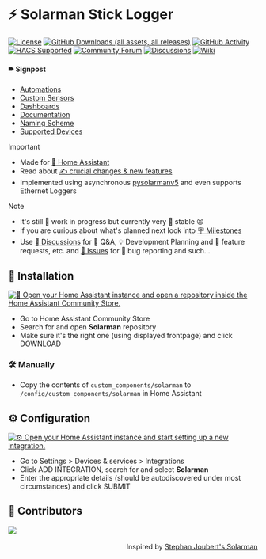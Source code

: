 # ⚡ Solarman Stick Logger

[![License](https://img.shields.io/github/license/davidrapan/ha-solarman)](https://github.com/davidrapan/ha-solarman/blob/main/license)
[![GitHub Downloads (all assets, all releases)](https://img.shields.io/github/downloads/davidrapan/ha-solarman/total)](https://github.com/davidrapan/ha-solarman/releases)
[![GitHub Activity](https://img.shields.io/github/commit-activity/y/davidrapan/ha-solarman?label=commits)](https://github.com/davidrapan/ha-solarman/commits/main)
[![HACS Supported](https://img.shields.io/badge/HACS-Supported-03a9f4)](https://github.com/custom-components/hacs)
[![Community Forum](https://img.shields.io/badge/community-forum-03a9f4)](https://community.home-assistant.io/t/solarman-stick-logger-by-david-rapan)
[![Discussions](https://img.shields.io/badge/discussions-orange)](https://github.com/davidrapan/ha-solarman/discussions)
[![Wiki](https://img.shields.io/badge/wiki-8A2BE2)](https://github.com/davidrapan/ha-solarman/wiki)

#### 🠶 Signpost
- [Automations](https://github.com/davidrapan/ha-solarman/wiki/Automations)
- [Custom Sensors](https://github.com/davidrapan/ha-solarman/wiki/Custom-Sensors)
- [Dashboards](https://github.com/davidrapan/ha-solarman/wiki/Dashboards)
- [Documentation](https://github.com/davidrapan/ha-solarman/wiki/Documentation)
- [Naming Scheme](https://github.com/davidrapan/ha-solarman/wiki/Naming-Scheme)
- [Supported Devices](https://github.com/davidrapan/ha-solarman/wiki/Supported-Devices)

> [!IMPORTANT]  
> - Made for [🏡 Home Assistant](https://www.home-assistant.io/)  
> - Read about [✍ crucial changes & new features](https://github.com/davidrapan/ha-solarman/wiki#-changes)  
> - Implemented using asynchronous [pysolarmanv5](https://github.com/jmccrohan/pysolarmanv5) and even supports Ethernet Loggers

> [!NOTE]  
> - It's still 🚧 work in progress  but currently very 🐎 stable 😉  
> - If you are curious about what's planned next look into [🪧 Milestones](https://github.com/davidrapan/ha-solarman/milestones)  
> - Use [💬 Discussions](https://github.com/davidrapan/ha-solarman/discussions) for 🙏 Q&A, 💡 Development Planning and 🎁 feature requests, etc. and [🚩 Issues](https://github.com/davidrapan/ha-solarman/issues) for 🐞 bug reporting and such...

## 🔌 Installation

[![🔌 Open your Home Assistant instance and open a repository inside the Home Assistant Community Store.](https://my.home-assistant.io/badges/hacs_repository.svg)](https://my.home-assistant.io/redirect/hacs_repository/?owner=davidrapan&repository=ha-solarman&category=integration)

- Go to Home Assistant Community Store
- Search for and open **Solarman** repository
- Make sure it's the right one (using displayed frontpage) and click DOWNLOAD

### 🛠 Manually
- Copy the contents of `custom_components/solarman` to `/config/custom_components/solarman` in Home Assistant

## ⚙️ Configuration

[![⚙️ Open your Home Assistant instance and start setting up a new integration.](https://my.home-assistant.io/badges/config_flow_start.svg)](https://my.home-assistant.io/redirect/config_flow_start/?domain=solarman)

- Go to Settings > Devices & services > Integrations
- Click ADD INTEGRATION, search for and select **Solarman**
- Enter the appropriate details (should be autodiscovered under most circumstances) and click SUBMIT

## 👤 Contributors
<a href="https://github.com/davidrapan/ha-solarman/graphs/contributors">
  <img src="https://contrib.rocks/image?repo=davidrapan/ha-solarman" />
</a>
<br>
<br>
<div align="right">Inspired by <a href="https://github.com/StephanJoubert/home_assistant_solarman">Stephan Joubert's Solarman</div>
